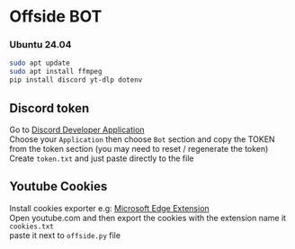 # Offside BOT

### Ubuntu 24.04 
``` bash
sudo apt update
sudo apt install ffmpeg
pip install discord yt-dlp dotenv
```

## Discord token
Go to [Discord Developer Application](https://discord.com/developers/applications)
<br>
Choose your `Application` then choose `Bot` section and copy the TOKEN from the token section (you may need to reset / regenerate the token)
<br>
Create `token.txt` and just paste directly to the file

## Youtube Cookies
Install cookies exporter e.g: [Microsoft Edge Extension](https://microsoftedge.microsoft.com/addons/detail/export-cookies-file/hbglikhfdcfhdfikmocdflffaecbnedo?hl=en-GB)
<br>
Open youtube.com and then export the cookies with the extension name it `cookies.txt`
<br>
paste it next to `offside.py` file